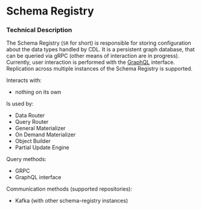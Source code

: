 # Schema Registry

### Technical Description
The Schema Registry (`SR` for short) is responsible for storing configuration about the data types handled by CDL. It is a persistent graph database, that can be queried via gRPC (other means of interaction are in progress). Currently, user interaction is performed with the [GraphQL][GraphQL] interface. Replication across multiple instances of the Schema Registry is supported.

Interacts with:
- nothing on its own

Is used by:
- Data Router
- Query Router
- General Materializer
- On Demand Materializer
- Object Builder
- Partial Update Engine

Query methods:
- GRPC
- GraphQL interface

Communication methods (supported repositories):
- Kafka (with other schema-registry instances)

[GraphQL]: api.md
